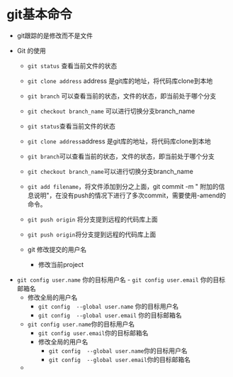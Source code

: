 # git基本命令

*  git跟踪的是修改而不是文件

* Git 的使用
  * `git status` 查看当前文件的状态

  * `git clone address` address 是git库的地址，将代码库clone到本地

  * `git branch` 可以查看当前的状态，文件的状态，即当前处于哪个分支

  * `git checkout branch_name` 可以进行切换分支branch_name
  * `git status`查看当前文件的状态

  * `git clone address`address 是git库的地址，将代码库clone到本地

  * `git branch`可以查看当前的状态，文件的状态，即当前处于哪个分支

  * `git checkout branch_name`可以进行切换分支branch_name
  * `git add filename`，将文件添加到分之上面，git commit -m " 附加的信息说明"，在没有push的情况下进行了多次commit，需要使用-amend的命令。

  * `git push origin` 将分支提到远程的代码库上面
  * `git push origin`将分支提到远程的代码库上面
  * git 修改提交的用户名

    - 修改当前project 
- `git config user.name` 你的目标用户名
      - `git config user.email` 你的目标邮箱名
    - 修改全局的用户名
      - `git config  --global user.name` 你的目标用户名
      - `git config  --global user.email` 你的目标邮箱名
  - `git config user.name`你的目标用户名
      - `git config user.email`你的目标邮箱名
    - 修改全局的用户名
      - `git config  --global user.name`你的目标用户名
      - `git config  --global user.email`你的目标邮箱名
  * 

    

